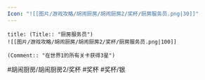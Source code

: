 ```yaml
---
Icon: "![[图片/游戏攻略/胡闹厨房/胡闹厨房2/奖杯/厨房服务员.png|30]]"
---
```

```ad-common-silver-trophy
title: (Title:: "厨房服务员")
![[图片/游戏攻略/胡闹厨房/胡闹厨房2/奖杯/厨房服务员.png|100]]

(Comment:: "在世界1的所有关卡获得3星")
```

#胡闹厨房/胡闹厨房2/奖杯 #奖杯 #奖杯/银
